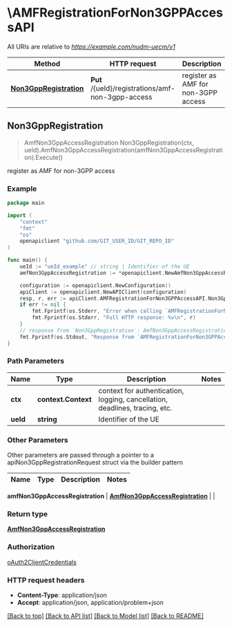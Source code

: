 # \AMFRegistrationForNon3GPPAccessAPI

All URIs are relative to *https://example.com/nudm-uecm/v1*

Method | HTTP request | Description
------------- | ------------- | -------------
[**Non3GppRegistration**](AMFRegistrationForNon3GPPAccessAPI.md#Non3GppRegistration) | **Put** /{ueId}/registrations/amf-non-3gpp-access | register as AMF for non-3GPP access



## Non3GppRegistration

> AmfNon3GppAccessRegistration Non3GppRegistration(ctx, ueId).AmfNon3GppAccessRegistration(amfNon3GppAccessRegistration).Execute()

register as AMF for non-3GPP access

### Example

```go
package main

import (
	"context"
	"fmt"
	"os"
	openapiclient "github.com/GIT_USER_ID/GIT_REPO_ID"
)

func main() {
	ueId := "ueId_example" // string | Identifier of the UE
	amfNon3GppAccessRegistration := *openapiclient.NewAmfNon3GppAccessRegistration("AmfInstanceId_example", *openapiclient.NewImsVoPs(), "DeregCallbackUri_example", *openapiclient.NewGuami(*openapiclient.NewPlmnIdNid("Mcc_example", "Mnc_example"), "AmfId_example"), *openapiclient.NewRatType()) // AmfNon3GppAccessRegistration | 

	configuration := openapiclient.NewConfiguration()
	apiClient := openapiclient.NewAPIClient(configuration)
	resp, r, err := apiClient.AMFRegistrationForNon3GPPAccessAPI.Non3GppRegistration(context.Background(), ueId).AmfNon3GppAccessRegistration(amfNon3GppAccessRegistration).Execute()
	if err != nil {
		fmt.Fprintf(os.Stderr, "Error when calling `AMFRegistrationForNon3GPPAccessAPI.Non3GppRegistration``: %v\n", err)
		fmt.Fprintf(os.Stderr, "Full HTTP response: %v\n", r)
	}
	// response from `Non3GppRegistration`: AmfNon3GppAccessRegistration
	fmt.Fprintf(os.Stdout, "Response from `AMFRegistrationForNon3GPPAccessAPI.Non3GppRegistration`: %v\n", resp)
}
```

### Path Parameters


Name | Type | Description  | Notes
------------- | ------------- | ------------- | -------------
**ctx** | **context.Context** | context for authentication, logging, cancellation, deadlines, tracing, etc.
**ueId** | **string** | Identifier of the UE | 

### Other Parameters

Other parameters are passed through a pointer to a apiNon3GppRegistrationRequest struct via the builder pattern


Name | Type | Description  | Notes
------------- | ------------- | ------------- | -------------

 **amfNon3GppAccessRegistration** | [**AmfNon3GppAccessRegistration**](AmfNon3GppAccessRegistration.md) |  | 

### Return type

[**AmfNon3GppAccessRegistration**](AmfNon3GppAccessRegistration.md)

### Authorization

[oAuth2ClientCredentials](../README.md#oAuth2ClientCredentials)

### HTTP request headers

- **Content-Type**: application/json
- **Accept**: application/json, application/problem+json

[[Back to top]](#) [[Back to API list]](../README.md#documentation-for-api-endpoints)
[[Back to Model list]](../README.md#documentation-for-models)
[[Back to README]](../README.md)

